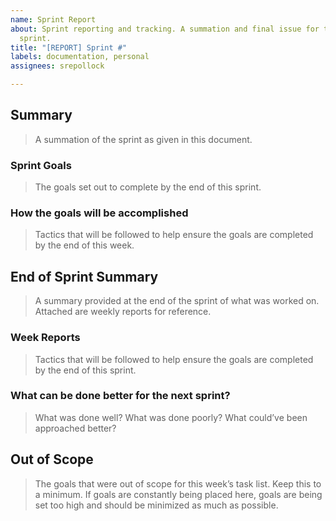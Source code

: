 ```yaml
---
name: Sprint Report
about: Sprint reporting and tracking. A summation and final issue for the end of a
  sprint.
title: "[REPORT] Sprint #"
labels: documentation, personal
assignees: srepollock

---
```


## Summary

> A summation of the sprint as given in this document.



### Sprint Goals

> The goals set out to complete by the end of this sprint.



### How the goals will be accomplished

> Tactics that will be followed to help ensure the goals are completed by the end of this week.



## End of Sprint Summary

> A summary provided at the end of the sprint of what was worked on. Attached are weekly reports for reference.


### Week Reports

> Tactics that will be followed to help ensure the goals are completed by the end of this sprint.



### What can be done better for the next sprint?

> What was done well? What was done poorly? What could’ve been approached better?



## Out of Scope

> The goals that were out of scope for this week’s task list. Keep this to a minimum. If goals are constantly being placed here, goals are being set too high and should be minimized as much as possible.
